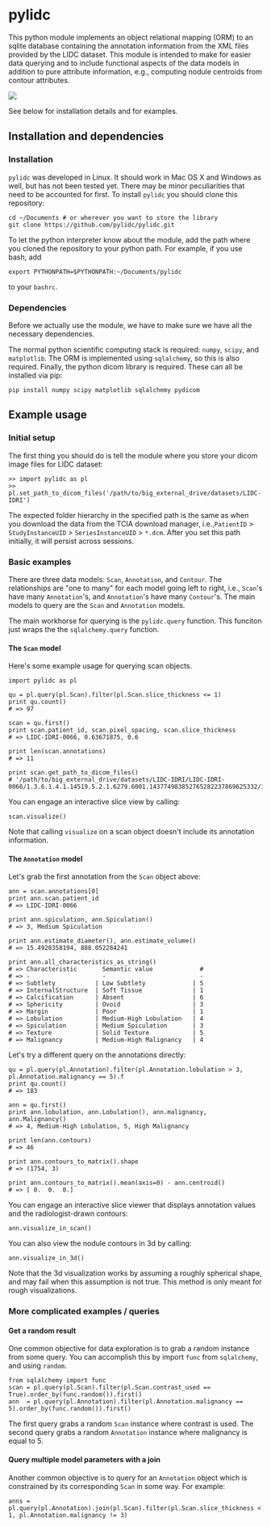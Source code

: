 # pylidc

This python module implements an object relational mapping (ORM) to an sqlite database containing the annotation information from the XML files provided by the LIDC dataset. This module is intended to make for easier data querying and to include functional aspects of the data models in addition to pure attribute information, e.g., computing nodule centroids from contour attributes.

![](https://raw.githubusercontent.com/pylidc/pylidc/master/img/viz-in-scan-example.png)

See below for installation details and for examples.

## Installation and dependencies

### Installation

`pylidc` was developed in Linux. It should work in Mac OS X and Windows as well, but has not been tested yet. There may be minor peculiarities that need to be accounted for first. To install `pylidc` you should clone this repository:

    cd ~/Documents # or wherever you want to store the library
    git clone https://github.com/pylidc/pylidc.git

To let the python interpreter know about the module, add the path where you cloned the repository to your python path. For example, if you use bash, add

    export PYTHONPATH=$PYTHONPATH:~/Documents/pylidc

to your `bashrc`.

### Dependencies

Before we actually use the module, we have to make sure we have all the necessary dependencies.

The normal python scientific computing stack is required: `numpy`, `scipy`, and `matplotlib`. The ORM is implemented using `sqlalchemy`, so this is also required. Finally, the python dicom library is required. These can all be installed via pip:

    pip install numpy scipy matplotlib sqlalchemy pydicom

## Example usage

### Initial setup

The first thing you should do is tell the module where you store your dicom image files for LIDC dataset:

    >> import pylidc as pl
    >> pl.set_path_to_dicom_files('/path/to/big_external_drive/datasets/LIDC-IDRI')

The expected folder hierarchy in the specified path is the same as when you download the data from the TCIA download manager, i.e.,`PatientID` > `StudyInstanceUID` > `SeriesInstanceUID` > `*.dcm`. After you set this path initially, it will persist across sessions.

### Basic examples

There are three data models: `Scan`, `Annotation`, and `Contour`. The relationships are "one to many" for each model going left to right, i.e., `Scan`'s have many `Annotation`'s, and `Annotation`'s have many `Contour`'s. The main models to query are the `Scan` and `Annotation` models.

The main workhorse for querying is the `pylidc.query` function. This funciton just wraps the the `sqlalchemy.query` function. 

#### The `Scan` model

Here's some example usage for querying scan objects.

    import pylidc as pl
    
    qu = pl.query(pl.Scan).filter(pl.Scan.slice_thickness <= 1)
    print qu.count()
    # => 97

    scan = qu.first()
    print scan.patient_id, scan.pixel_spacing, scan.slice_thickness
    # => LIDC-IDRI-0066, 0.63671875, 0.6

    print len(scan.annotations)
    # => 11

    print scan.get_path_to_dicom_files()
    # '/path/to/big_external_drive/datasets/LIDC-IDRI/LIDC-IDRI-0066/1.3.6.1.4.1.14519.5.2.1.6279.6001.143774983852765282237869625332/1.3.6.1.4.1.14519.5.2.1.6279.6001.430109407146633213496148200410'

You can engage an interactive slice view by calling:

    scan.visualize()

Note that calling `visualize` on a scan object doesn't include its annotation information.

#### The `Annotation` model

Let's grab the first annotation from the `Scan` object above:

    ann = scan.annotations[0]
    print ann.scan.patient_id
    # => LIDC-IDRI-0066

    print ann.spiculation, ann.Spiculation()
    # => 3, Medium Spiculation

    print ann.estimate_diameter(), ann.estimate_volume()
    # => 15.4920358194, 888.052284241

    print ann.all_characteristics_as_string()
    # => Characteristic       Semantic value             # 
    # => -                    -                          - 
    # => Subtlety           | Low Subtlety             | 5 
    # => InternalStructure  | Soft Tissue              | 1 
    # => Calcification      | Absent                   | 6 
    # => Sphericity         | Ovoid                    | 3 
    # => Margin             | Poor                     | 1 
    # => Lobulation         | Medium-High Lobulation   | 4 
    # => Spiculation        | Medium Spiculation       | 3 
    # => Texture            | Solid Texture            | 5 
    # => Malignancy         | Medium-High Malignancy   | 4

Let's try a different query on the annotations directly:

    qu = pl.query(pl.Annotation).filter(pl.Annotation.lobulation > 3, pl.Annotation.malignancy == 5).f
    print qu.count()
    # => 183

    ann = qu.first()
    print ann.lobulation, ann.Lobulation(), ann.malignancy, ann.Malignancy()
    # => 4, Medium-High Lobulation, 5, High Malignancy

    print len(ann.contours)
    # => 46

    print ann.contours_to_matrix().shape
    # => (1754, 3)

    print ann.contours_to_matrix().mean(axis=0) - ann.centroid()
    # => [ 0.  0.  0.]

You can engage an interactive slice viewer that displays annotation values and the radiologist-drawn contours:

    ann.visualize_in_scan()

You can also view the nodule contours in 3d by calling:
    
    ann.visualize_in_3d()

Note that the 3d visualization works by assuming a roughly spherical shape, and may fail when this assumption is not true. This method is only meant for rough visualizations.

### More complicated examples / queries

#### Get a random result

One common objective for data exploration is to grab a random instance from some query. You can accomplish this by import `func` from `sqlalchemy`, and using `random`.

    from sqlalchemy import func
    scan = pl.query(pl.Scan).filter(pl.Scan.contrast_used == True).order_by(func.random()).first()
    ann  = pl.query(pl.Annotation).filter(pl.Annotation.malignancy == 5).order_by(func.random()).first()

The first query grabs a random `Scan` instance where contrast is used. The second query grabs a random `Annotation` instance where malignancy is equal to 5.

#### Query multiple model parameters with a join 

Another common objective is to query for an `Annotation` object which is constrained by its corresponding `Scan` in some way. For example:

    anns = pl.query(pl.Annotation).join(pl.Scan).filter(pl.Scan.slice_thickness < 1, pl.Annotation.malignancy != 3)
